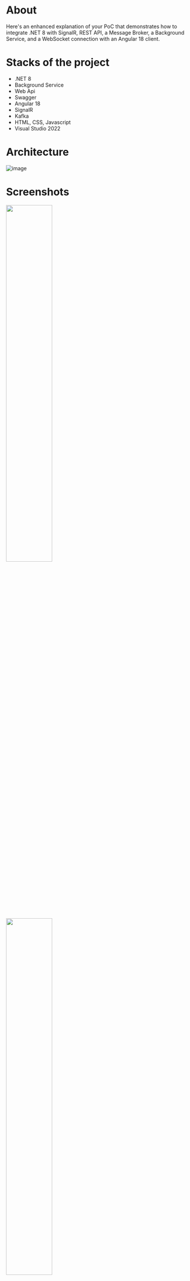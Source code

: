 # About
Here's an enhanced explanation of your PoC that demonstrates how to integrate .NET 8 with SignalR, REST API, a Message Broker, a Background Service, and a WebSocket connection with an Angular 18 client.

# Stacks of the project
- .NET 8
- Background Service
- Web Api
- Swagger
- Angular 18
- SignalR
- Kafka
- HTML, CSS, Javascript
- Visual Studio 2022


# Architecture
![image](https://github.com/user-attachments/assets/b1f08f02-f4ba-48c6-9a86-4a437162fa6c)


# Screenshots

<div align="left">  
    <img src="https://github.com/user-attachments/assets/09b7f487-078b-4a31-b918-7874767e3940" width="50%">
    <img src="https://github.com/user-attachments/assets/33138591-ac75-420f-b69e-82e613a83cc6" width="50%">    
</div>
